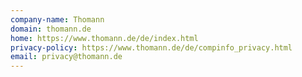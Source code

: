```yaml
---
company-name: Thomann
domain: thomann.de
home: https://www.thomann.de/de/index.html
privacy-policy: https://www.thomann.de/de/compinfo_privacy.html
email: privacy@thomann.de
---
```




